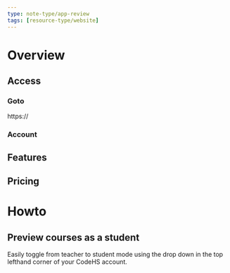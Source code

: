 ```yaml
---
type: note-type/app-review
tags: [resource-type/website]
---
```


# Overview

## Access

### Goto

https://

### Account



## Features


## Pricing



# Howto

## Preview courses as a student

Easily toggle from teacher to student mode using the drop down in the top lefthand corner of your CodeHS account.